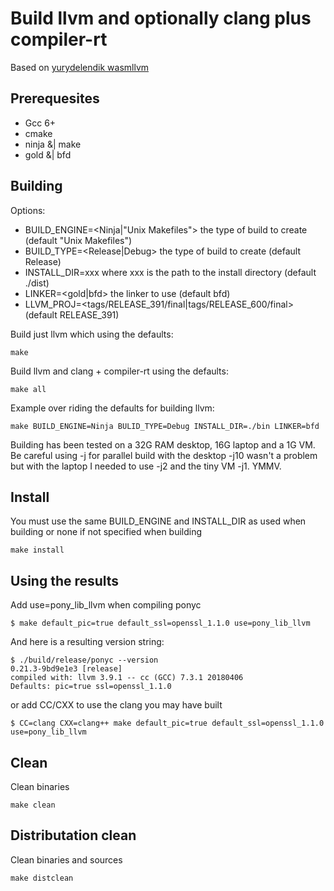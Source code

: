 # Build llvm and optionally clang plus compiler-rt
Based on [yurydelendik wasmllvm](https://gist.github.com/yurydelendik/4eeff8248aeb14ce763e)

## Prerequesites
  * Gcc 6+
  * cmake
  * ninja &| make
  * gold &| bfd

## Building
Options:
- BUILD_ENGINE=<Ninja|"Unix Makefiles"> the type of build to create (default "Unix Makefiles")
- BUILD_TYPE=<Release|Debug> the type of build to create (default Release)
- INSTALL_DIR=xxx where xxx is the path to the install directory (default ./dist)
- LINKER=<gold|bfd> the linker to use (default bfd)
- LLVM_PROJ=<tags/RELEASE_391/final|tags/RELEASE_600/final> (default RELEASE_391)

Build just llvm which using the defaults:
```
make
```
Build llvm and clang + compiler-rt using the defaults:
```
make all
```
Example over riding the defaults for building llvm:
```
make BUILD_ENGINE=Ninja BULID_TYPE=Debug INSTALL_DIR=./bin LINKER=bfd
```
Building has been tested on a 32G RAM desktop, 16G laptop and a 1G VM. Be careful
using -j for parallel build with the desktop -j10 wasn't a problem but with
the laptop I needed to use -j2 and the tiny VM -j1. YMMV.

## Install
You must use the same BUILD_ENGINE and INSTALL_DIR as used when building or none if not specified when building
```
make install
```
## Using the results
Add use=pony_lib_llvm when compiling ponyc
```
$ make default_pic=true default_ssl=openssl_1.1.0 use=pony_lib_llvm
```
And here is a resulting version string:
```
$ ./build/release/ponyc --version
0.21.3-9bd9e1e3 [release]
compiled with: llvm 3.9.1 -- cc (GCC) 7.3.1 20180406
Defaults: pic=true ssl=openssl_1.1.0
```
or add CC/CXX to use the clang you may have built
```
$ CC=clang CXX=clang++ make default_pic=true default_ssl=openssl_1.1.0 use=pony_lib_llvm
```
## Clean
Clean binaries
```
make clean
```

## Distributation clean
Clean binaries and sources
```
make distclean
```
